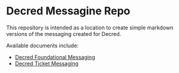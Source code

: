 # Decred Messagine Repo

This repository is intended as a location to create simple markdown versions of the messaging created for Decred.

Available documents include:
- [Decred Foundational Messaging](https://github.com/oregonisaac/dcrmessaging/blob/master/decredfoundationalmessaging.md)
- [Decred Ticket Messaging](https://github.com/oregonisaac/dcrmessaging/blob/master/decredticketmessaging.md)
